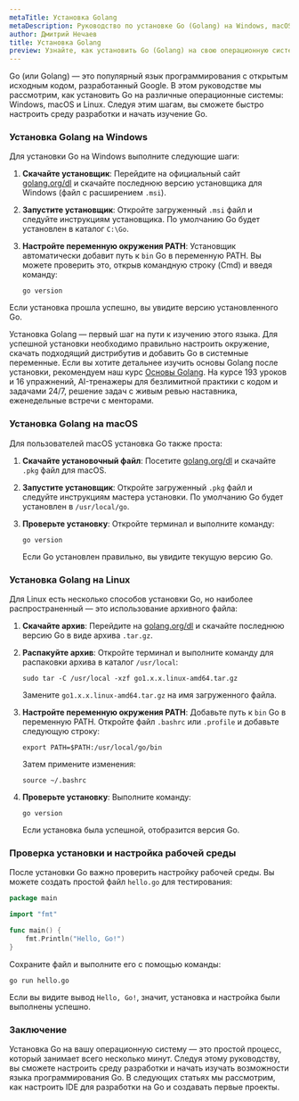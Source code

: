 ```yaml
---
metaTitle: Установка Golang
metaDescription: Руководство по установке Go (Golang) на Windows, macOS и Linux.
author: Дмитрий Нечаев
title: Установка Golang
preview: Узнайте, как установить Go (Golang) на свою операционную систему - Windows, macOS или Linux.
---
```


Go (или Golang) — это популярный язык программирования с открытым исходным кодом, разработанный Google. В этом руководстве мы рассмотрим, как установить Go на различные операционные системы: Windows, macOS и Linux. Следуя этим шагам, вы сможете быстро настроить среду разработки и начать изучение Go.

### Установка Golang на Windows

Для установки Go на Windows выполните следующие шаги:

1. **Скачайте установщик**: Перейдите на официальный сайт [golang.org/dl](https://golang.org/dl/) и скачайте последнюю версию установщика для Windows (файл с расширением `.msi`).

2. **Запустите установщик**: Откройте загруженный `.msi` файл и следуйте инструкциям установщика. По умолчанию Go будет установлен в каталог `C:\Go`.

3. **Настройте переменную окружения PATH**: Установщик автоматически добавит путь к `bin` Go в переменную PATH. Вы можете проверить это, открыв командную строку (Cmd) и введя команду:

   ```shell
   go version
   ```

Если установка прошла успешно, вы увидите версию установленного Go.

Установка Golang — первый шаг на пути к изучению этого языка. Для успешной установки необходимо правильно настроить окружение, скачать подходящий дистрибутив и добавить Go в системные переменные. Если вы хотите детальнее изучить основы Golang после установки, рекомендуем наш курс [Основы Golang](https://purpleschool.ru/course/go-basics?utm_source=knowledgebase&utm_medium=text&utm_campaign=ustanovka_golang). На курсе 193 уроков и 16 упражнений, AI-тренажеры для безлимитной практики с кодом и задачами 24/7, решение задач с живым ревью наставника, еженедельные встречи с менторами.

### Установка Golang на macOS

Для пользователей macOS установка Go также проста:

1. **Скачайте установочный файл**: Посетите [golang.org/dl](https://golang.org/dl/) и скачайте `.pkg` файл для macOS.

2. **Запустите установщик**: Откройте загруженный `.pkg` файл и следуйте инструкциям мастера установки. По умолчанию Go будет установлен в `/usr/local/go`.

3. **Проверьте установку**: Откройте терминал и выполните команду:

   ```shell
   go version
   ```

   Если Go установлен правильно, вы увидите текущую версию Go.

### Установка Golang на Linux

Для Linux есть несколько способов установки Go, но наиболее распространенный — это использование архивного файла:

1. **Скачайте архив**: Перейдите на [golang.org/dl](https://golang.org/dl/) и скачайте последнюю версию Go в виде архива `.tar.gz`.

2. **Распакуйте архив**: Откройте терминал и выполните команду для распаковки архива в каталог `/usr/local`:

   ```shell
   sudo tar -C /usr/local -xzf go1.x.x.linux-amd64.tar.gz
   ```

   Замените `go1.x.x.linux-amd64.tar.gz` на имя загруженного файла.

3. **Настройте переменную окружения PATH**: Добавьте путь к `bin` Go в переменную PATH. Откройте файл `.bashrc` или `.profile` и добавьте следующую строку:

   ```shell
   export PATH=$PATH:/usr/local/go/bin
   ```

   Затем примените изменения:

   ```shell
   source ~/.bashrc
   ```

4. **Проверьте установку**: Выполните команду:

   ```shell
   go version
   ```

   Если установка была успешной, отобразится версия Go.

### Проверка установки и настройка рабочей среды

После установки Go важно проверить настройку рабочей среды. Вы можете создать простой файл `hello.go` для тестирования:

```go
package main

import "fmt"

func main() {
    fmt.Println("Hello, Go!")
}
```

Сохраните файл и выполните его с помощью команды:

```shell
go run hello.go
```

Если вы видите вывод `Hello, Go!`, значит, установка и настройка были выполнены успешно.

### Заключение

Установка Go на вашу операционную систему — это простой процесс, который занимает всего несколько минут. Следуя этому руководству, вы сможете настроить среду разработки и начать изучать возможности языка программирования Go. В следующих статьях мы рассмотрим, как настроить IDE для разработки на Go и создавать первые проекты.
